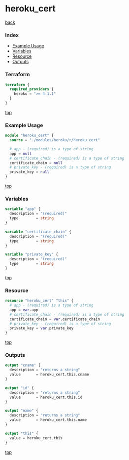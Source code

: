 # heroku_cert

[back](../heroku.md)

### Index

- [Example Usage](#example-usage)
- [Variables](#variables)
- [Resource](#resource)
- [Outputs](#outputs)

### Terraform

```terraform
terraform {
  required_providers {
    heroku = ">= 4.1.1"
  }
}
```

[top](#index)

### Example Usage

```terraform
module "heroku_cert" {
  source = "./modules/heroku/r/heroku_cert"

  # app - (required) is a type of string
  app = null
  # certificate_chain - (required) is a type of string
  certificate_chain = null
  # private_key - (required) is a type of string
  private_key = null
}
```

[top](#index)

### Variables

```terraform
variable "app" {
  description = "(required)"
  type        = string
}

variable "certificate_chain" {
  description = "(required)"
  type        = string
}

variable "private_key" {
  description = "(required)"
  type        = string
}
```

[top](#index)

### Resource

```terraform
resource "heroku_cert" "this" {
  # app - (required) is a type of string
  app = var.app
  # certificate_chain - (required) is a type of string
  certificate_chain = var.certificate_chain
  # private_key - (required) is a type of string
  private_key = var.private_key
}
```

[top](#index)

### Outputs

```terraform
output "cname" {
  description = "returns a string"
  value       = heroku_cert.this.cname
}

output "id" {
  description = "returns a string"
  value       = heroku_cert.this.id
}

output "name" {
  description = "returns a string"
  value       = heroku_cert.this.name
}

output "this" {
  value = heroku_cert.this
}
```

[top](#index)